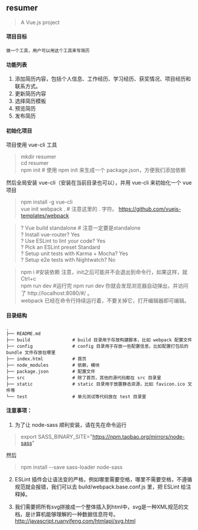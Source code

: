 ## resumer
> A Vue.js project
#### 项目目标  
    做一个工具，用户可以用这个工具来写简历

#### 功能列表
1. 添加简历内容，包括个人信息、工作经历、学习经历、获奖情况、项目经历和联系方式。
2. 更新简历内容
3. 选择简历模板
4. 预览简历
5. 发布简历

#### 初始化项目
项目使用 vue-cli 工具

> mkdir resumer  
> cd resumer  
> npm init # 使用 npm init 来生成一个 package.json，方便我们添加依赖

然后全局安装 vue-cli（安装在当前目录也可以），并用 vue-cli 来初始化一个 vue 项目

> npm install -g vue-cli  
> vue init webpack .   # 注意这里的 . 字符。 https://github.com/vuejs-templates/webpack

>? Vue build standalone # 注意一定要是standalone  
>? Install vue-router? Yes  
>? Use ESLint to lint your code? Yes  
>? Pick an ESLint preset Standard   
>? Setup unit tests with Karma + Mocha? Yes  
>? Setup e2e tests with Nightwatch? No  

> npm i #安装依赖  注意，init之后可能并不会退出到命令行，如果这样，就Ctrl+c  
> npm run dev #运行完 npm run dev 你就会发现浏览器自动弹出，并访问了 http://localhost:8080/#/ 。  
webpack 已经在命令行持续运行着，不要关掉它，打开编辑器即可编辑。

#### 目录结构
```
.
├── README.md
├── build                # build 目录用于存放构建脚本，比如 webpack 配置文件
├── config               # config 目录用于存放一些配置信息，比如配置打包后的 bundle 文件存放在哪里
├── index.html           # 首页
├── node_modules         # 依赖，模块
├── package.json         # 配置文件
├── src                  # 除了首页，其他的源代码都在 src 目录里
├── static               # static 目录用于放置静态资源，比如 favicon.ico 文件等
└── test                 # 单元测试等代码放在 test 目录里
```


#### 注意事项：  

1. 为了让 node-sass 顺利安装，请在先在命令运行  
>export SASS_BINARY_SITE="https://npm.taobao.org/mirrors/node-sass"
  
然后  
>npm install --save  sass-loader node-sass

2. ESLint 插件会让语法变的严格，例如哪里需要空格，哪里不需要空格，不遵循规范就会报错，我们可以去 build/webpack.base.conf.js 里，把 ESLint 给注释掉。

3. 我们需要把所有svg拼接成一个整体插入到html中，svg是一种XML规范的文档，是计算机能够理解的一种数据信息符号。http://javascript.ruanyifeng.com/htmlapi/svg.html